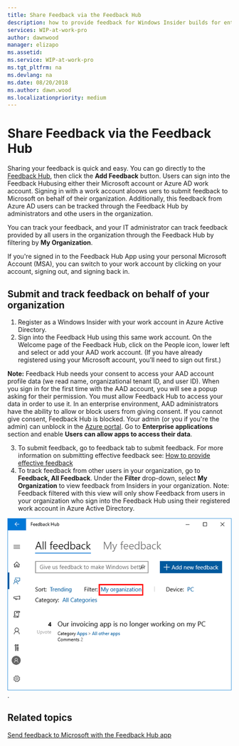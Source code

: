 ```yaml
---
title: Share Feedback via the Feedback Hub
description: how to provide feedback for Windows Insider builds for enterprise client devices.
services: WIP-at-work-pro
author: dawnwood
manager: elizapo
ms.assetid: 
ms.service: WIP-at-work-pro
ms.tgt_pltfrm: na
ms.devlang: na
ms.date: 08/20/2018
ms.author: dawn.wood
ms.localizationpriority: medium
---
```


# Share Feedback via the Feedback Hub

Sharing your feedback is quick and easy. You can go directly to the [Feedback Hub](feedback-hub:///), then click the __Add Feedback__ button. Users can sign into the Feedback Hubusing either their Microsoft account or Azure AD work account. Signing in with a work account aloows uers to submit feedback to Microsoft on behalf of their organization. Additionally, this feedback from Azure AD users can be tracked through the Feedback Hub by administrators and othe users in the organization. 

You can track your feedback, and your IT administrator can track feedback provided by all users in the organization through the Feedback Hub by filtering by __My Organization__. 

If you're signed in to the Feedback Hub App using your personal Microsoft Account (MSA), you can switch to your work account by clicking on your account, signing out, and signing back in.

## Submit and track feedback on behalf of your organization
1. Register as a Windows Insider with your work account in Azure Active Directory.
2. Sign into the Feedback Hub using this same work account. On the Welcome page of the Feedback Hub, click on the People icon, lower left and select or add your AAD work account. (If you have already registered using your Microsoft account, you’ll need to sign out first.)

__Note:__ Feedback Hub needs your consent to access your AAD account profile data (we read name, organizational tenant ID, and user ID). When you sign in for the first time with the AAD account, you will see a popup asking for their permission. You must allow Feedback Hub to access your data in order to use it. In an enterprise environment, AAD administrators have the ability to allow or block users from giving consent. If you cannot give consent, Feedback Hub is blocked. Your admin (or you if you're the admin) can unblock in the [Azure portal](https://portal.azure.com/). Go to __Enterprise applications__ section and enable __Users can allow apps to access their data__. 

3. To submit feedback, go to feedback tab to submit feedback. For more information on submitting effective feedback see: [How to provide effective feedback](https://insider.windows.com/en-us/how-to-feedback/) 
4. To track feedback from other users in your organization, go to __Feedback, All Feedback__. Under the __Filter__ drop-down, select __My Organization__ to view feedback from Insiders in your organization. Note: Feedback filtered with this view will only show Feedback from users in your organization who sign into the Feedback Hub using their registered work account in Azure Active Directory. 

![organizational feedback](images/WIP_feedback_WIP-B.png "organizational feedback"). 

## Related topics
[Send feedback to Microsoft with the Feedback Hub app](https://support.microsoft.com/en-us/help/4021566/windows-10-send-feedback-to-microsoft-with-feedback-hub-app)

